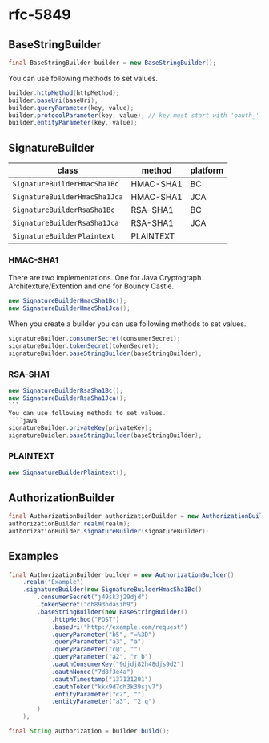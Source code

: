 # rfc-5849
## BaseStringBuilder
````java
final BaseStringBuilder builder = new BaseStringBuilder();
````
You can use following methods to set values.
````java
builder.httpMethod(httpMethod);
builder.baseUri(baseUri);
builder.queryParameter(key, value);
builder.protocolParameter(key, value); // key must start with 'oauth_'
builder.entityParameter(key, value);
````
## SignatureBuilder
|class                        |method   |platform|
|-----------------------------|---------|--------|
|`SignatureBuilderHmacSha1Bc` |HMAC-SHA1|BC      |
|`SignatureBuilderHmacSha1Jca`|HMAC-SHA1|JCA     |
|`SignatureBuilderRsaSha1Bc`  |RSA-SHA1 |BC      |
|`SignatureBuilderRsaSha1Jca` |RSA-SHA1 |JCA     |
|`SignatureBuilderPlaintext`  |PLAINTEXT|        |
### HMAC-SHA1
There are two implementations. One for Java Cryptograph Architexture/Extention and one for Bouncy Castle.
````java
new SignatureBuilderHmacSha1Bc();
new SignatureBuilderHmacSha1Jca();
````
When you create a builder you can use following methods to set values.
````java
signatureBuilder.consumerSecret(consumerSecret);
signatureBuilder.tokenSecret(tokenSecret);
signatureBuilder.baseStringBuilder(baseStringBuilder);
````
### RSA-SHA1
````java
new SignatureBuilderRsaSha1Bc();
new SignatureBuilderRsaSha1Jca();
```
You can use following methods to set values.
````java
signatureBuilder.privateKey(privateKey);
signatureBuidler.baseStringBuilder(baseStringBuilder);
````
### PLAINTEXT
````java
new SignaatureBuilderPlaintext();
````
## AuthorizationBuilder
````java
final AuthorizationBuilder authorizationBuilder = new AuthorizationBuilder();
authorizationBuilder.realm(realm);
authorizationBuilder.signatureBuilder(signatureBuilder);
````
## Examples
````java
final AuthorizationBuilder builder = new AuthorizationBuilder()
    .realm("Example")
    .signatureBuilder(new SignatureBuilderHmacSha1Bc()
        .consumerSecret("j49sk3j29djd")
        .tokenSecret("dh893hdasih9")
        .baseStringBuilder(new BaseStringBuilder()
            .httpMethod("POST")
            .baseUri("http://example.com/request")
            .queryParameter("b5", "=%3D")
            .queryParameter("a3", "a")
            .queryParameter("c@", "")
            .queryParameter("a2", "r b")
            .oauthConsumerKey("9djdj82h48djs9d2")
            .oauthNonce("7d8f3e4a")
            .oauthTimestamp("137131201")
            .oauthToken("kkk9d7dh3k39sjv7")
            .entityParameter("c2", "")
            .entityParameter("a3", "2 q")
        )
    );

final String authorization = builder.build();
````
